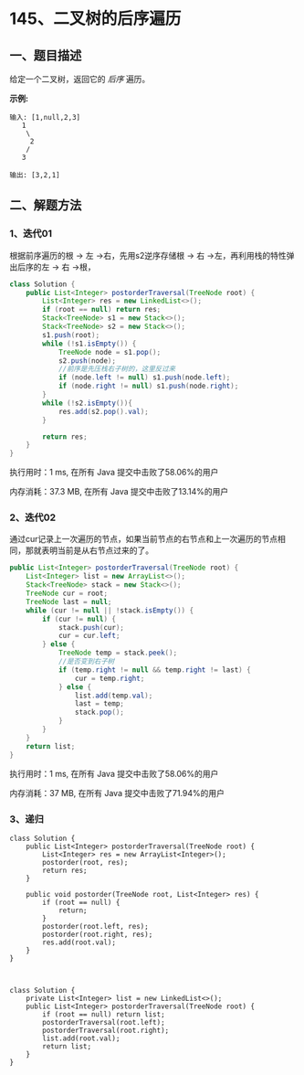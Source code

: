 # 145、二叉树的后序遍历

## 一、题目描述

给定一个二叉树，返回它的 *后序* 遍历。

**示例:**

```
输入: [1,null,2,3]  
   1
    \
     2
    /
   3 

输出: [3,2,1]
```



## 二、解题方法

### 1、迭代01

根据前序遍历的根 -> 左 ->右，先用s2逆序存储根 -> 右 ->左，再利用栈的特性弹出后序的左 -> 右 ->根，

```java
class Solution {
    public List<Integer> postorderTraversal(TreeNode root) {
        List<Integer> res = new LinkedList<>();
        if (root == null) return res;
        Stack<TreeNode> s1 = new Stack<>();
        Stack<TreeNode> s2 = new Stack<>();
        s1.push(root);
        while (!s1.isEmpty()) {
            TreeNode node = s1.pop();
            s2.push(node);
            //前序是先压栈右子树的，这里反过来
            if (node.left != null) s1.push(node.left);
            if (node.right != null) s1.push(node.right);
        }
        while (!s2.isEmpty()){
            res.add(s2.pop().val);
        }

        return res;
    }
}
```

执行用时：1 ms, 在所有 Java 提交中击败了58.06%的用户

内存消耗：37.3 MB, 在所有 Java 提交中击败了13.14%的用户

### 2、迭代02

通过cur记录上一次遍历的节点，如果当前节点的右节点和上一次遍历的节点相同，那就表明当前是从右节点过来的了。

```java
public List<Integer> postorderTraversal(TreeNode root) {
    List<Integer> list = new ArrayList<>();
    Stack<TreeNode> stack = new Stack<>();
    TreeNode cur = root;
    TreeNode last = null;
    while (cur != null || !stack.isEmpty()) {
        if (cur != null) {
            stack.push(cur);
            cur = cur.left;
        } else {
            TreeNode temp = stack.peek();
            //是否变到右子树
            if (temp.right != null && temp.right != last) {
                cur = temp.right;
            } else {
                list.add(temp.val);
                last = temp;
                stack.pop();
            }
        }
    }
    return list;
}
```

执行用时：1 ms, 在所有 Java 提交中击败了58.06%的用户

内存消耗：37 MB, 在所有 Java 提交中击败了71.94%的用户





### 3、递归

```
class Solution {
    public List<Integer> postorderTraversal(TreeNode root) {
        List<Integer> res = new ArrayList<Integer>();
        postorder(root, res);
        return res;
    }

    public void postorder(TreeNode root, List<Integer> res) {
        if (root == null) {
            return;
        }
        postorder(root.left, res);
        postorder(root.right, res);
        res.add(root.val);
    }
}



class Solution {
    private List<Integer> list = new LinkedList<>();
    public List<Integer> postorderTraversal(TreeNode root) {
        if (root == null) return list;
        postorderTraversal(root.left);
        postorderTraversal(root.right);
        list.add(root.val);
        return list;
    }
}

```

